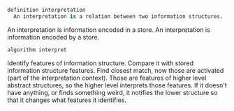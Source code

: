 
```coffee
definition interpretation
  An interpretation is a relation between two information structures.
```

An interpretation is information encoded in a store.
An interpretation is information encoded by a store.

```coffee
algorithm interpret
```

Identify features of information structure. Compare it with stored information structure features. Find closest match, now those are activated (part of the interpretation context). Those are features of higher level abstract structures, so the higher level interprets those features. If it doesn't have anything, or finds something weird, it notifies the lower structure so that it changes what features it identifies.
